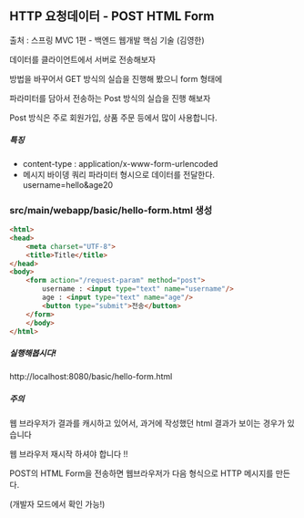 ## HTTP 요청데이터 - POST HTML Form

출처 : 스프링 MVC 1편 - 백엔드 웹개발 핵심 기술 (김영한)

데이터를 클라이언트에서 서버로 전송해보자 



방법을 바꾸어서 GET 방식의 실습을 진행해 봤으니 form 형태에 

파라미터를 담아서 전송하는 Post 방식의 실습을 진행 해보자 



Post 방식은 주로 회원가입, 상품 주문 등에서 많이 사용합니다. 



##### 특징 

- content-type : application/x-www-form-urlencoded
- 메시지 바이뎅 쿼리 파라미터 형시으로 데이터를 전달한다. username=hello&age20 



###  src/main/webapp/basic/hello-form.html 생성 

```html
<html>
<head>
    <meta charset="UTF-8">
    <title>Title</title>
</head>
<body>
    <form action="/request-param" method="post">
        username : <input type="text" name="username"/>
        age : <input type="text" name="age"/>
        <button type="submit">전송</button>
    </form>
    </body>        
</html>
```



#####  실행해봅시다! 

http://localhost:8080/basic/hello-form.html



##### 주의 

웹 브라우저가 결과를 캐시하고 있어서, 과거에 작성했던 html 결과가 보이는 경우가 있습니다

웹 브라우저 재시작 하셔야 합니다 !! 



POST의 HTML Form을 전송하면 웹브라우저가 다음 형식으로 HTTP 메시지를 만든다. 

(개발자 모드에서 확인 가능!)













